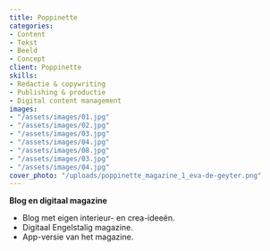```yaml
---
title: Poppinette
categories:
- Content
- Tekst
- Beeld
- Concept
client: Poppinette
skills:
- Redactie & copywriting
- Publishing & productie
- Digital content management
images:
- "/assets/images/01.jpg"
- "/assets/images/02.jpg"
- "/assets/images/03.jpg"
- "/assets/images/04.jpg"
- "/assets/images/08.jpg"
- "/assets/images/03.jpg"
- "/assets/images/04.jpg"
cover_photo: "/uploads/poppinette_magazine_1_eva-de-geyter.png"
---
```


**Blog en digitaal magazine**

* Blog met eigen interieur- en crea-ideeën.
* Digitaal Engelstalig magazine.
* App-versie van het magazine.